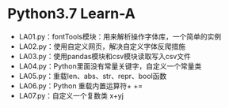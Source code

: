# Python3.7 Learn-A

<ul>
<li>LA01.py：fontTools模块：用来解析操作字体库，一个简单的实例</li>
<li>LA02.py：使用自定义网页，解决自定义字体反爬措施</li>
<li>LA03.py：使用pandas模块和csv模块读取写入csv文件</li>
<li>LA04.py：Python里面没有常量关键字，自定义一个常量类</li>
<li>LA05.py：重载len、abs、str、repr、bool函数</li>
<li>LA06.py：Python 重载内置运算符+ +=</li>
<li>LA07.py：自定义一个复数类 x+yj</li>
</ul>
